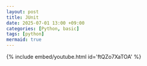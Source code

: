 ```yaml
---
layout: post
title: JUnit
date: 2025-07-01 13:00 +09:00
categories: [Python, basic]
tags: [python]
mermaid: true
---
```


{% include embed/youtube.html id='ftQZo7XaTOA' %}